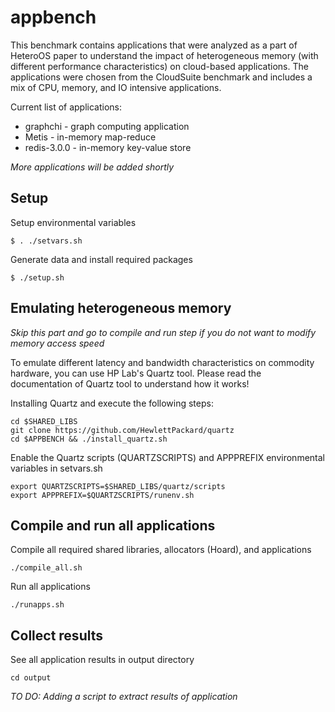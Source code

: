 # appbench
This benchmark contains applications that were analyzed as a part of HeteroOS paper to understand the 
impact of heterogeneous memory (with different performance characteristics) on cloud-based applications.
The applications were chosen from the CloudSuite benchmark and includes a mix of CPU, memory, and IO intensive 
applications. 

Current list of applications:

- graphchi - graph computing application
- Metis - in-memory map-reduce
- redis-3.0.0 - in-memory key-value store

*More applications will be added shortly*

Setup 
------

Setup environmental variables


	$ . ./setvars.sh

Generate data and install required packages

	$ ./setup.sh


Emulating heterogeneous memory 
------------------------------

*Skip this part and go to compile and run step if you do not want to modify memory access speed*

To emulate different latency and bandwidth characteristics on commodity hardware, you can 
use HP Lab's Quartz tool. Please read the documentation of Quartz tool to understand how it works!

Installing Quartz and execute the following steps:

    cd $SHARED_LIBS
    git clone https://github.com/HewlettPackard/quartz
	cd $APPBENCH && ./install_quartz.sh

Enable the Quartz scripts (QUARTZSCRIPTS) and APPPREFIX environmental variables in setvars.sh

	export QUARTZSCRIPTS=$SHARED_LIBS/quartz/scripts
	export APPPREFIX=$QUARTZSCRIPTS/runenv.sh


Compile and run all applications
--------------------------------

Compile all required shared libraries, allocators (Hoard), and applications

	./compile_all.sh

Run all applications

	./runapps.sh

Collect results
---------------

See all application results in output directory

	cd output

*TO DO: Adding a script to extract results of application*

